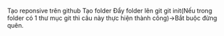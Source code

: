 Tạo reponsive trên github
Tạo folder
Đẩy folder lên git 
git init(Nếu trong folder có 1 thư mục git thì câu này thực hiện thành công)->Bắt buộc đừng quên.
